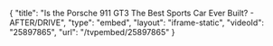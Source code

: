 {
    "title": "Is the Porsche 911 GT3 The Best Sports Car Ever Built? - AFTER\/DRIVE",
    "type": "embed",
    "layout": "iframe-static",
    "videoId": "25897865",
    "url": "\/tvpembed\/25897865"
}